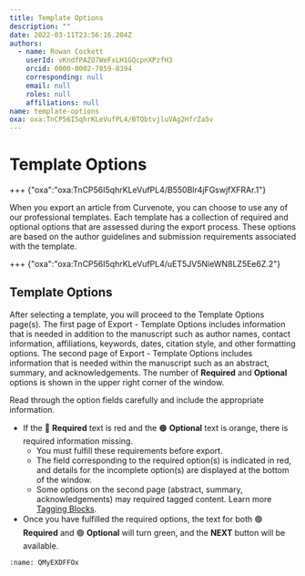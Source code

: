 ```yaml
---
title: Template Options
description: ""
date: 2022-03-11T23:56:16.204Z
authors:
  - name: Rowan Cockett
    userId: vKndfPAZO7WeFxLH1GQcpnXPzfH3
    orcid: 0000-0002-7859-8394
    corresponding: null
    email: null
    roles: null
    affiliations: null
name: template-options
oxa: oxa:TnCP56I5qhrKLeVufPL4/BTQbtvjluVAg2HfrZa5v
---
```


# Template Options

+++ {"oxa":"oxa:TnCP56I5qhrKLeVufPL4/B550Blr4jFGswjfXFRAr.1"}

When you export an article from Curvenote, you can choose to use any of our professional templates. Each template has a collection of required and optional options that are assessed during the export process. These options are based on the author guidelines and submission requirements associated with the template.

+++ {"oxa":"oxa:TnCP56I5qhrKLeVufPL4/uET5JV5NieWN8LZ5Ee6Z.2"}

## Template Options

After selecting a template, you will proceed to the Template Options page(s). The first page of Export - Template Options includes information that is needed in addition to the manuscript such as author names, contact information, affiliations, keywords, dates, citation style, and other formatting options. The second page of Export - Template Options includes information that is needed within the manuscript such as an abstract, summary, and acknowledgements. The number of **Required** and **Optional** options is shown in the upper right corner of the window.

Read through the option fields carefully and include the appropriate information.

* If the 🔴 **Required** text is red and the 🟠 **Optional** text is orange, there is required information missing.
  * You must fulfill these requirements before export.
  * The field corresponding to the required option(s) is indicated in red, and details for the incomplete option(s) are displayed at the bottom of the window.
  * Some options on the second page (abstract, summary, acknowledgements) may required tagged content. Learn more [Tagging Blocks](oxa:TnCP56I5qhrKLeVufPL4/e5eN6eaP9xLRDRzEK1t7 "Tagging Blocks").
* Once you have fulfilled the required options, the text for both 🟢 **Required** and 🟢 **Optional** will turn green, and the **NEXT** button will be available.

```{figure} images/TnCP56I5qhrKLeVufPL4-Li4DpZe8u0zoVDyN9Pk9-v1.gif
:name: QMyEXDFFOx
```

